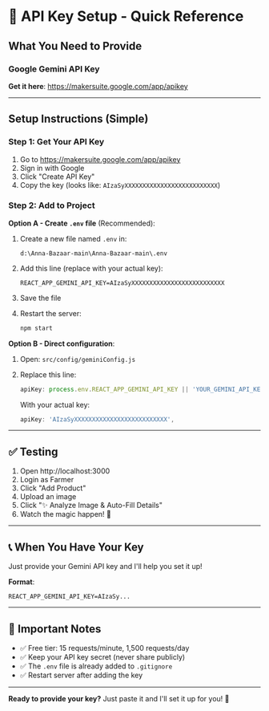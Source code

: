 # 🔑 API Key Setup - Quick Reference

## What You Need to Provide

### Google Gemini API Key

**Get it here**: https://makersuite.google.com/app/apikey

---

## Setup Instructions (Simple)

### Step 1: Get Your API Key
1. Go to https://makersuite.google.com/app/apikey
2. Sign in with Google
3. Click "Create API Key"
4. Copy the key (looks like: `AIzaSyXXXXXXXXXXXXXXXXXXXXXXXXXX`)

### Step 2: Add to Project

**Option A - Create `.env` file** (Recommended):

1. Create a new file named `.env` in:
   ```
   d:\Anna-Bazaar-main\Anna-Bazaar-main\.env
   ```

2. Add this line (replace with your actual key):
   ```
   REACT_APP_GEMINI_API_KEY=AIzaSyXXXXXXXXXXXXXXXXXXXXXXXXXX
   ```

3. Save the file

4. Restart the server:
   ```bash
   npm start
   ```

**Option B - Direct configuration**:

1. Open: `src/config/geminiConfig.js`
2. Replace this line:
   ```javascript
   apiKey: process.env.REACT_APP_GEMINI_API_KEY || 'YOUR_GEMINI_API_KEY_HERE',
   ```
   
   With your actual key:
   ```javascript
   apiKey: 'AIzaSyXXXXXXXXXXXXXXXXXXXXXXXXXX',
   ```

---

## ✅ Testing

1. Open http://localhost:3000
2. Login as Farmer
3. Click "Add Product"
4. Upload an image
5. Click "✨ Analyze Image & Auto-Fill Details"
6. Watch the magic happen! 🎉

---

## 📞 When You Have Your Key

Just provide your Gemini API key and I'll help you set it up!

**Format**: 
```
REACT_APP_GEMINI_API_KEY=AIzaSy...
```

---

## 🚨 Important Notes

- ✅ Free tier: 15 requests/minute, 1,500 requests/day
- ✅ Keep your API key secret (never share publicly)
- ✅ The `.env` file is already added to `.gitignore`
- ✅ Restart server after adding the key

---

**Ready to provide your key?** Just paste it and I'll set it up for you! 🚀
